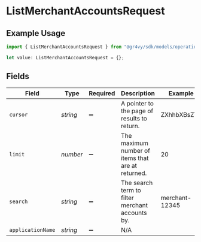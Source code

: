 # ListMerchantAccountsRequest

## Example Usage

```typescript
import { ListMerchantAccountsRequest } from "@gr4vy/sdk/models/operations";

let value: ListMerchantAccountsRequest = {};
```

## Fields

| Field                                             | Type                                              | Required                                          | Description                                       | Example                                           |
| ------------------------------------------------- | ------------------------------------------------- | ------------------------------------------------- | ------------------------------------------------- | ------------------------------------------------- |
| `cursor`                                          | *string*                                          | :heavy_minus_sign:                                | A pointer to the page of results to return.       | ZXhhbXBsZTE                                       |
| `limit`                                           | *number*                                          | :heavy_minus_sign:                                | The maximum number of items that are at returned. | 20                                                |
| `search`                                          | *string*                                          | :heavy_minus_sign:                                | The search term to filter merchant accounts by.   | merchant-12345                                    |
| `applicationName`                                 | *string*                                          | :heavy_minus_sign:                                | N/A                                               |                                                   |